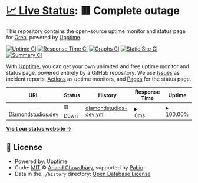 # [📈 Live Status](https://status.diamondstudios.dev): <!--live status--> **🟥 Complete outage**

This repository contains the open-source uptime monitor and status page for [Oreo](https://diamondstudios.dev), powered by [Upptime](https://github.com/upptime/upptime).

[![Uptime CI](https://github.com/diamonddev01/diamonduptime-monitor/workflows/Uptime%20CI/badge.svg)](https://github.com/diamonddev01/diamonduptime-monitor/actions?query=workflow%3A%22Uptime+CI%22)
[![Response Time CI](https://github.com/diamonddev01/diamonduptime-monitor/workflows/Response%20Time%20CI/badge.svg)](https://github.com/diamonddev01/diamonduptime-monitor/actions?query=workflow%3A%22Response+Time+CI%22)
[![Graphs CI](https://github.com/diamonddev01/diamonduptime-monitor/workflows/Graphs%20CI/badge.svg)](https://github.com/diamonddev01/diamonduptime-monitor/actions?query=workflow%3A%22Graphs+CI%22)
[![Static Site CI](https://github.com/diamonddev01/diamonduptime-monitor/workflows/Static%20Site%20CI/badge.svg)](https://github.com/diamonddev01/diamonduptime-monitor/actions?query=workflow%3A%22Static+Site+CI%22)
[![Summary CI](https://github.com/diamonddev01/diamonduptime-monitor/workflows/Summary%20CI/badge.svg)](https://github.com/diamonddev01/diamonduptime-monitor/actions?query=workflow%3A%22Summary+CI%22)

With [Upptime](https://upptime.js.org), you can get your own unlimited and free uptime monitor and status page, powered entirely by a GitHub repository. We use [Issues](https://github.com/diamonddev01/diamonduptime-monitor/issues) as incident reports, [Actions](https://github.com/diamonddev01/diamonduptime-monitor/actions) as uptime monitors, and [Pages](https://status.diamondstudios.dev) for the status page.

<!--start: status pages-->
<!-- This summary is generated by Upptime (https://github.com/upptime/upptime) -->
<!-- Do not edit this manually, your changes will be overwritten -->
<!-- prettier-ignore -->
| URL | Status | History | Response Time | Uptime |
| --- | ------ | ------- | ------------- | ------ |
| <img alt="" src="https://icons.duckduckgo.com/ip3/diamondstudios.dev.ico" height="13"> [Diamondstudios.dev](https://diamondstudios.dev) | 🟥 Down | [diamondstudios-dev.yml](https://github.com/diamonddev01/diamonddev01.github.io/commits/HEAD/history/diamondstudios-dev.yml) | <details><summary><img alt="Response time graph" src="./graphs/diamondstudios-dev/response-time-week.png" height="20"> 0ms</summary><br><a href="https://diamonddev01.github.io/diamonddev01.github.io/history/diamondstudios-dev"><img alt="Response time 955" src="https://img.shields.io/endpoint?url=https%3A%2F%2Fraw.githubusercontent.com%2Fdiamonddev01%2Fdiamonddev01.github.io%2FHEAD%2Fapi%2Fdiamondstudios-dev%2Fresponse-time.json"></a><br><a href="https://diamonddev01.github.io/diamonddev01.github.io/history/diamondstudios-dev"><img alt="24-hour response time 0" src="https://img.shields.io/endpoint?url=https%3A%2F%2Fraw.githubusercontent.com%2Fdiamonddev01%2Fdiamonddev01.github.io%2FHEAD%2Fapi%2Fdiamondstudios-dev%2Fresponse-time-day.json"></a><br><a href="https://diamonddev01.github.io/diamonddev01.github.io/history/diamondstudios-dev"><img alt="7-day response time 0" src="https://img.shields.io/endpoint?url=https%3A%2F%2Fraw.githubusercontent.com%2Fdiamonddev01%2Fdiamonddev01.github.io%2FHEAD%2Fapi%2Fdiamondstudios-dev%2Fresponse-time-week.json"></a><br><a href="https://diamonddev01.github.io/diamonddev01.github.io/history/diamondstudios-dev"><img alt="30-day response time 0" src="https://img.shields.io/endpoint?url=https%3A%2F%2Fraw.githubusercontent.com%2Fdiamonddev01%2Fdiamonddev01.github.io%2FHEAD%2Fapi%2Fdiamondstudios-dev%2Fresponse-time-month.json"></a><br><a href="https://diamonddev01.github.io/diamonddev01.github.io/history/diamondstudios-dev"><img alt="1-year response time 955" src="https://img.shields.io/endpoint?url=https%3A%2F%2Fraw.githubusercontent.com%2Fdiamonddev01%2Fdiamonddev01.github.io%2FHEAD%2Fapi%2Fdiamondstudios-dev%2Fresponse-time-year.json"></a></details> | <details><summary><a href="https://diamonddev01.github.io/diamonddev01.github.io/history/diamondstudios-dev">100.00%</a></summary><a href="https://diamonddev01.github.io/diamonddev01.github.io/history/diamondstudios-dev"><img alt="All-time uptime 80.35%" src="https://img.shields.io/endpoint?url=https%3A%2F%2Fraw.githubusercontent.com%2Fdiamonddev01%2Fdiamonddev01.github.io%2FHEAD%2Fapi%2Fdiamondstudios-dev%2Fuptime.json"></a><br><a href="https://diamonddev01.github.io/diamonddev01.github.io/history/diamondstudios-dev"><img alt="24-hour uptime 100.00%" src="https://img.shields.io/endpoint?url=https%3A%2F%2Fraw.githubusercontent.com%2Fdiamonddev01%2Fdiamonddev01.github.io%2FHEAD%2Fapi%2Fdiamondstudios-dev%2Fuptime-day.json"></a><br><a href="https://diamonddev01.github.io/diamonddev01.github.io/history/diamondstudios-dev"><img alt="7-day uptime 100.00%" src="https://img.shields.io/endpoint?url=https%3A%2F%2Fraw.githubusercontent.com%2Fdiamonddev01%2Fdiamonddev01.github.io%2FHEAD%2Fapi%2Fdiamondstudios-dev%2Fuptime-week.json"></a><br><a href="https://diamonddev01.github.io/diamonddev01.github.io/history/diamondstudios-dev"><img alt="30-day uptime 100.00%" src="https://img.shields.io/endpoint?url=https%3A%2F%2Fraw.githubusercontent.com%2Fdiamonddev01%2Fdiamonddev01.github.io%2FHEAD%2Fapi%2Fdiamondstudios-dev%2Fuptime-month.json"></a><br><a href="https://diamonddev01.github.io/diamonddev01.github.io/history/diamondstudios-dev"><img alt="1-year uptime 80.35%" src="https://img.shields.io/endpoint?url=https%3A%2F%2Fraw.githubusercontent.com%2Fdiamonddev01%2Fdiamonddev01.github.io%2FHEAD%2Fapi%2Fdiamondstudios-dev%2Fuptime-year.json"></a></details>

<!--end: status pages-->

[**Visit our status website →**](https://status.diamondstudios.dev)

## 📄 License

- Powered by: [Upptime](https://github.com/upptime/upptime)
- Code: [MIT](./LICENSE) © [Anand Chowdhary](https://anandchowdhary.com), supported by [Pabio](https://pabio.com)
- Data in the `./history` directory: [Open Database License](https://opendatacommons.org/licenses/odbl/1-0/)
